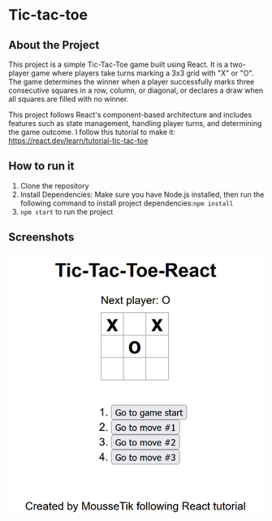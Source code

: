 # Tic-tac-toe

## About the Project

This project is a simple Tic-Tac-Toe game built using React. It is a two-player game where players take turns marking a 3x3 grid with "X" or "O". The game determines the winner when a player successfully marks three consecutive squares in a row, column, or diagonal, or declares a draw when all squares are filled with no winner.

This project follows React's component-based architecture and includes features such as state management, handling player turns, and determining the game outcome. I follow this tutorial to make it: <https://react.dev/learn/tutorial-tic-tac-toe>

## How to run it

1. Clone the repository
2. Install Dependencies: Make sure you have Node.js installed, then run the following command to install project dependencies:```npm install```
3. ```npm start``` to run the project

## Screenshots

![Initial Screen](images/game.PNG)